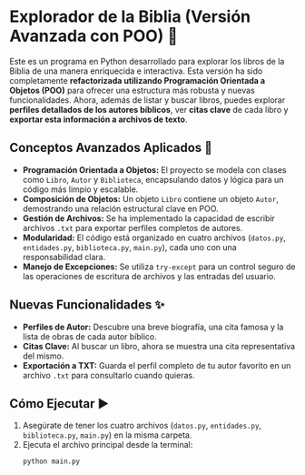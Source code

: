 # Explorador de la Biblia (Versión Avanzada con POO) 📖

Este es un programa en Python desarrollado para explorar los libros de la Biblia de una manera enriquecida e interactiva. Esta versión ha sido completamente **refactorizada utilizando Programación Orientada a Objetos (POO)** para ofrecer una estructura más robusta y nuevas funcionalidades. Ahora, además de listar y buscar libros, puedes explorar **perfiles detallados de los autores bíblicos**, ver **citas clave** de cada libro y **exportar esta información a archivos de texto**.

## Conceptos Avanzados Aplicados 🚀

* **Programación Orientada a Objetos:** El proyecto se modela con clases como `Libro`, `Autor` y `Biblioteca`, encapsulando datos y lógica para un código más limpio y escalable.
* **Composición de Objetos:** Un objeto `Libro` contiene un objeto `Autor`, demostrando una relación estructural clave en POO.
* **Gestión de Archivos:** Se ha implementado la capacidad de escribir archivos `.txt` para exportar perfiles completos de autores.
* **Modularidad:** El código está organizado en cuatro archivos (`datos.py`, `entidades.py`, `biblioteca.py`, `main.py`), cada uno con una responsabilidad clara.
* **Manejo de Excepciones:** Se utiliza `try-except` para un control seguro de las operaciones de escritura de archivos y las entradas del usuario.

## Nuevas Funcionalidades ✨

* **Perfiles de Autor:** Descubre una breve biografía, una cita famosa y la lista de obras de cada autor bíblico.
* **Citas Clave:** Al buscar un libro, ahora se muestra una cita representativa del mismo.
* **Exportación a TXT:** Guarda el perfil completo de tu autor favorito en un archivo `.txt` para consultarlo cuando quieras.

## Cómo Ejecutar ▶️

1.  Asegúrate de tener los cuatro archivos (`datos.py`, `entidades.py`, `biblioteca.py`, `main.py`) en la misma carpeta.
2.  Ejecuta el archivo principal desde la terminal:
    ```bash
    python main.py
    ```